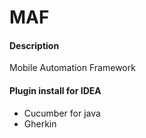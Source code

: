 # MAF
#### Description
Mobile Automation Framework

#### Plugin install for IDEA 
- Cucumber for java 
- Gherkin